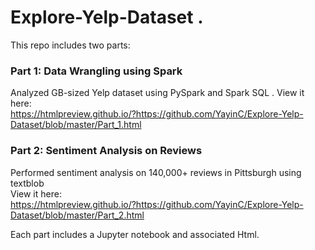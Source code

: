 # Explore-Yelp-Dataset . 
This repo includes two parts:  
### Part 1: Data Wrangling using Spark
Analyzed GB-sized Yelp dataset using PySpark and Spark SQL . 
View it here:   
https://htmlpreview.github.io/?https://github.com/YayinC/Explore-Yelp-Dataset/blob/master/Part_1.html
### Part 2: Sentiment Analysis on Reviews 
Performed sentiment analysis on 140,000+ reviews in Pittsburgh using textblob  
View it here:   
https://htmlpreview.github.io/?https://github.com/YayinC/Explore-Yelp-Dataset/blob/master/Part_2.html

Each part includes a Jupyter notebook and associated Html.
